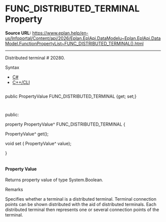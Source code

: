 # FUNC_DISTRIBUTED_TERMINAL Property

**Source URL:** https://www.eplan.help/en-us/Infoportal/Content/api/2026/Eplan.EplApi.DataModelu~Eplan.EplApi.DataModel.FunctionPropertyList~FUNC_DISTRIBUTED_TERMINAL().html

---

Distributed terminal # 20280.

Syntax

- [C#](#i-syntax-CS)
- [C++/CLI](#i-syntax-CPP2005)

```
```
public PropertyValue FUNC_DISTRIBUTED_TERMINAL {get; set;}
```
```

```
```
public:

property PropertyValue^ FUNC_DISTRIBUTED_TERMINAL {

   PropertyValue^ get();

   void set (    PropertyValue^ value);

}
```
```

#### Property Value

Returns property value of type System.Boolean.

Remarks

Specifies whether a terminal is a distributed terminal. Terminal connection points can be shown distributed with the aid of distributed terminals. Each distributed terminal then represents one or several connection points of the terminal.
